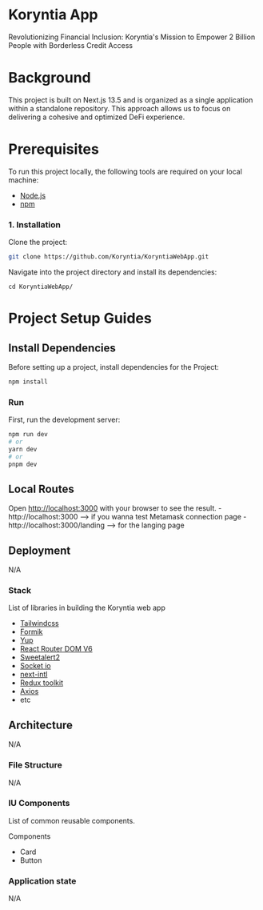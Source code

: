 # Koryntia App

Revolutionizing Financial Inclusion: Koryntia's Mission to Empower 2 Billion People with Borderless Credit Access

# Background
This project is built on Next.js 13.5 and is organized as a single application within a standalone repository. This approach allows us to focus on delivering a cohesive and optimized DeFi experience.

# Prerequisites

To run this project locally, the following tools are required on your local machine:

* [Node.js](https://nodejs.org/en/download/)
* [npm](https://docs.npmjs.com/downloading-and-installing-node-js-and-npm)

### 1. Installation

Clone the project:

``` sh
git clone https://github.com/Koryntia/KoryntiaWebApp.git
```

Navigate into the project directory and install its dependencies:

```
cd KoryntiaWebApp/
```

# Project Setup Guides

## Install Dependencies
Before setting up a project, install dependencies for the Project:

```sh
npm install
```

### Run

First, run the development server:

```bash
npm run dev
# or
yarn dev
# or
pnpm dev
```

## Local Routes

Open [http://localhost:3000](http://localhost:3000) with your browser to see the result.
-http://localhost:3000 --> if you wanna test Metamask connection page
-http://localhost:3000/landing --> for the langing page

## Deployment

N/A

### Stack

List of libraries in building the Koryntia web app

- [Tailwindcss](https://tailwindcss.com/docs/installation/)
- [Formik](https://formik.org/docs/)
- [Yup](https://github.com/jquense/yup/)
- [React Router DOM V6](https://reactrouter.com/en/main/)
- [Sweetalert2](https://sweetalert2.github.io/)
- [Socket io](https://socket.io/)
- [next-intl](https://next-intl-docs.vercel.app/docs/getting-started/)
- [Redux toolkit](https://redux-toolkit.js.org/introduction/getting-started/)
- [Axios](https://axios-http.com/docs/intro/)
- etc

## Architecture
N/A

### File Structure

N/A

### IU Components

List of common reusable components.

Components
 - Card
 - Button

### Application state

N/A